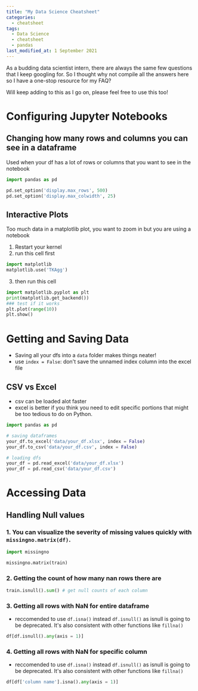 ```yaml
---
title: "My Data Science Cheatsheet"
categories:
  - cheatsheet
tags:
  - Data Science
  - cheatsheet
  - pandas
last_modified_at: 1 September 2021
---
```


As a budding data scientist intern, there are always the same few questions that I keep googling for. So I thought why not compile all the answers here so I have a one-stop resource for my FAQ? 

Will keep adding to this as I go on, please feel free to use this too!

<!--- 
accessing vals: at, iat, loc, iloc, list slicing
join vs merge
saving a dict of dfs
check nans

# Process Data
## MVP: The apply() function
1. On a single column

2. On multiple columns

# Useful Links and Resources
This is an HTML comment in Markdown -->


# Configuring Jupyter Notebooks
## Changing how many rows and columns you can see in a dataframe
Used when your df has a lot of rows or columns that you want to see in the notebook

```python
import pandas as pd

pd.set_option('display.max_rows', 500)
pd.set_option('display.max_colwidth', 25)
```


## Interactive Plots
Too much data in a matplotlib plot, you want to zoom in but you are using a notebook
1. Restart your kernel
2. run this cell first
```python
import matplotlib
matplotlib.use('TKAgg')
```

3. then run this cell
```python
import matplotlib.pyplot as plt
print(matplotlib.get_backend())
### test if it works
plt.plot(range(10))
plt.show()
```






# Getting and Saving Data
- Saving all your dfs into a `data` folder makes things neater!
- use `index = False`: don't save the unnamed index column into the excel file

## CSV vs Excel
- csv can be loaded alot faster
- excel is better if you think you need to edit specific portions that might be too tedious to do on Python.

```python
import pandas as pd

# saving dataframes
your_df.to_excel('data/your_df.xlsx', index = False)
your_df.to_csv('data/your_df.csv', index = False)

# loading dfs
your_df = pd.read_excel('data/your_df.xlsx')
your_df = pd.read_csv('data/your_df.csv')

```

# Accessing Data




## Handling Null values

### 1. You can visualize the severity of missing values quickly with `missingno.matrix(df)`.

```python
import missingno

missingno.matrix(train)
```


### 2. Getting the count of how many nan rows there are

```python
train.isnull().sum() # get null counts of each column

```

### 3. Getting all rows with NaN for entire dataframe
* reccomended to use `df.isna()` instead `df.isnull()` as isnull is going to be deprecated. It's also consistent with other functions like `fillna()`

```python
df[df.isnull().any(axis = 1)]
```

### 4. Getting all rows with NaN for specific column
* reccomended to use `df.isna()` instead `df.isnull()` as isnull is going to be deprecated. It's also consistent with other functions like `fillna()`

```python
df[df['column name'].isna().any(axis = 1)]
```

